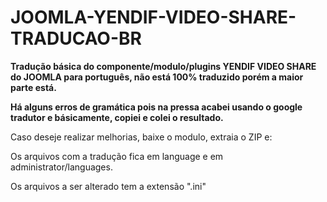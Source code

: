 # JOOMLA-YENDIF-VIDEO-SHARE-TRADUCAO-BR

<b>Tradução básica do componente/modulo/plugins YENDIF VIDEO SHARE do JOOMLA para português, não está 100% traduzido porém a maior parte está.</b>

<b>Há alguns erros de gramática pois na pressa acabei usando o google tradutor e básicamente, copiei e colei o resultado.</b>

<p> Caso deseje realizar melhorias, baixe o modulo, extraia o ZIP e:</p>
<p> Os arquivos com a tradução fica em language e em administrator/languages.</p>
<p> Os arquivos a ser alterado tem a extensão ".ini"</p>
